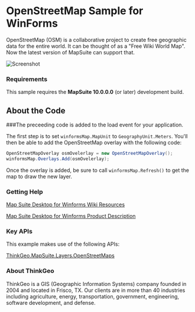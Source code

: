 # OpenStreetMap Sample for WinForms
OpenStreetMap (OSM) is a collaborative project to create free geographic data for the entire world. It can be thought of as a "Free Wiki World Map". 
Now the latest version of MapSuite can support that. 

![Screenshot](TestRepo/Screenshot.jpg)

### Requirements
This sample requires the **MapSuite 10.0.0.0** (or later) development build.

## About the Code

###The preceeding code is added to the load event for your application.

The first step is to set `winformsMap.MapUnit` to `GeographyUnit.Meters`. 
You'll then be able to add the OpenStreetMap overlay with the following code:
```csharp
OpenStreetMapOverlay osmOvelerlay = new OpenStreetMapOverlay();
winformsMap.Overlays.Add(osmOvelerlay);
```
Once the overlay is added, be sure to call `winformsMap.Refresh()` to get the map to draw the new layer. 

### Getting Help

[Map Suite Desktop for Winforms Wiki Resources](http://wiki.thinkgeo.com/wiki/map_suite_desktop_edition)

[Map Suite Desktop for Winforms Product Description](http://thinkgeo.com/map-suite-developer-gis/desktop-edition/)

### Key APIs
This example makes use of the following APIs:

[ThinkGeo.MapSuite.Layers.OpenStreetMaps](http://wiki.thinkgeo.com/wiki/thinkgeo.mapsuite.core.openstreetmaplayer)


### About ThinkGeo
ThinkGeo is a GIS (Geographic Information Systems) company founded in 2004 and located in Frisco, TX. Our clients are in more than 40 industries including agriculture, energy, transportation, government, engineering, software development, and defense.




